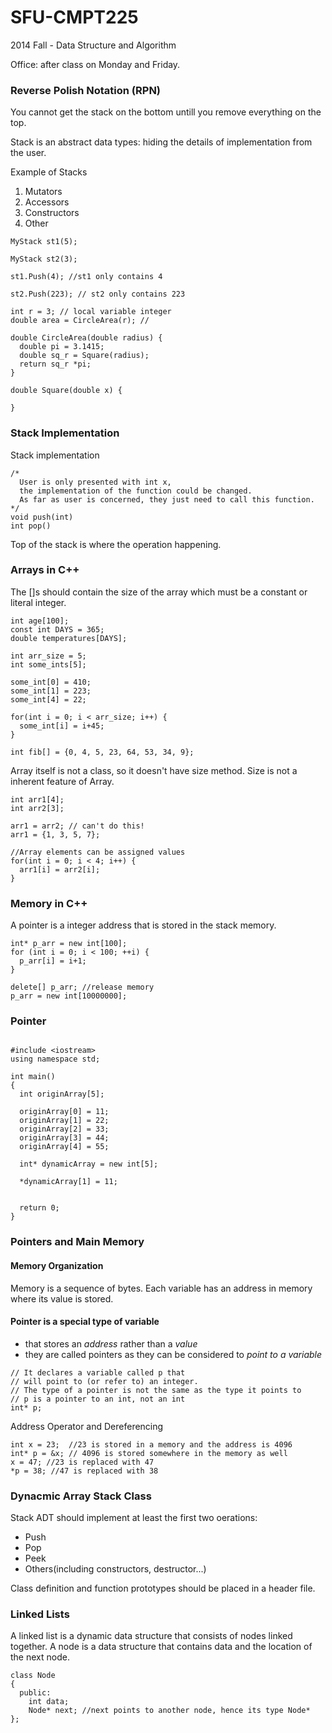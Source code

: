 SFU-CMPT225
===========

2014 Fall - Data Structure and Algorithm

Office: after class on Monday and Friday. 

### Reverse Polish Notation (RPN)

You cannot get the stack on the bottom untill you remove everything on the top.

Stack is an abstract data types: hiding the details of implementation from the user. 

Example of Stacks

1. Mutators
2. Accessors
3. Constructors
4. Other

```
MyStack st1(5);

MyStack st2(3);

st1.Push(4); //st1 only contains 4

st2.Push(223); // st2 only contains 223

```

```
int r = 3; // local variable integer
double area = CircleArea(r); // 

double CircleArea(double radius) {
  double pi = 3.1415;
  double sq_r = Square(radius);
  return sq_r *pi;
}

double Square(double x) {
  
}

```

### Stack Implementation
Stack implementation
``` 
/*
  User is only presented with int x, 
  the implementation of the function could be changed.
  As far as user is concerned, they just need to call this function.
*/
void push(int) 
int pop()

```

Top of the stack is where the operation happening.

### Arrays in C++ 

The []s should contain the size of the array which must be a constant or literal integer.

```
int age[100];
const int DAYS = 365;
double temperatures[DAYS];
```

```
int arr_size = 5;
int some_ints[5];

some_int[0] = 410;
some_int[1] = 223;
some_int[4] = 22;

for(int i = 0; i < arr_size; i++) {
  some_int[i] = i+45;
}

int fib[] = {0, 4, 5, 23, 64, 53, 34, 9};
```

Array itself is not a class, so it doesn't have size method.
Size is not a inherent feature of Array.


``` 
int arr1[4];
int arr2[3];

arr1 = arr2; // can't do this!
arr1 = {1, 3, 5, 7};

//Array elements can be assigned values
for(int i = 0; i < 4; i++) {
  arr1[i] = arr2[i];
}

```

### Memory in C++

A pointer is a integer address that is stored in the stack memory.



```
int* p_arr = new int[100];
for (int i = 0; i < 100; ++i) {
  p_arr[i] = i+1;
}

delete[] p_arr; //release memory
p_arr = new int[10000000];

```

### Pointer

```

#include <iostream>
using namespace std;

int main()
{
  int originArray[5];
  
  originArray[0] = 11;
  originArray[1] = 22;
  originArray[2] = 33;
  originArray[3] = 44;
  originArray[4] = 55;
  
  int* dynamicArray = new int[5];
  
  *dynamicArray[1] = 11;
  
  
  return 0;  
}

```

### Pointers and Main Memory

#### Memory Organization
Memory is a sequence of bytes. Each variable has an address in memory where its value is stored.

#### Pointer is a special type of variable
* that stores an _address_ rather than a _value_
* they are called pointers as they can be considered to _point to a variable_

```
// It declares a variable called p that 
// will point to (or refer to) an integer.
// The type of a pointer is not the same as the type it points to
// p is a pointer to an int, not an int
int* p; 
```
Address Operator and Dereferencing

```
int x = 23;  //23 is stored in a memory and the address is 4096
int* p = &x; // 4096 is stored somewhere in the memory as well
x = 47; //23 is replaced with 47
*p = 38; //47 is replaced with 38
```
### Dynacmic Array Stack Class
Stack ADT should implement at least the first two oerations:
- Push
- Pop
- Peek
- Others(including constructors, destructor...)

Class definition and function prototypes should be placed in a header file.

### Linked Lists
A linked list is a dynamic data structure that consists of nodes linked together.
A node is a data structure that contains data and the location of the next node.

```
class Node
{
  public:
    int data;
    Node* next; //next points to another node, hence its type Node*
};





























